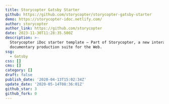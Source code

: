 ```yaml
---
title: Storycopter Gatsby Starter
github: https://github.com/storycopter/storycopter-gatsby-starter
demo: https://storycopter-idoc.netlify.com/
author: storycopter
author_link: https://github.com/storycopter
date: 2023-11-30T11:28:35.500Z
description: >-
  Storycopter iDoc starter template — Part of Storycopter, a new interactive
  documentary production suite for the Web.
ssg:
  - Gatsby
css: []
cms: []
category: []
draft: false
publish_date: '2020-04-13T15:02:34Z'
update_date: '2020-05-14T08:36:01Z'
github_star: 3
github_fork: 0
---
```

